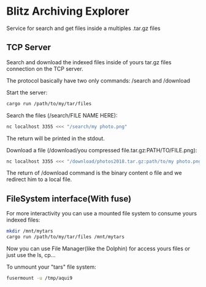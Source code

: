 # Blitz Archiving Explorer

Service for search and get files inside a multiples .tar.gz files

## TCP Server

Search and download the indexed files inside of yours tar.gz files connection on the TCP server.

The protocol basically have two only commands: /search and /download

Start the server:

```bash
cargo run /path/to/my/tar/files
```

Search the files (/search/FILE NAME HERE):

```bash
nc localhost 3355 <<< "/search/my photo.png"
```

The return will be printed in the stdout.

Download a file (/download/you compressed file.tar.gz:PATH/TO/FILE.png):

```bash
nc localhost 3355 <<< "/download/photos2018.tar.gz:path/to/my photo.png" > my photo.png
```

The return of /download command is the binary content o file and we redirect him to a local file.

## FileSystem interface(With fuse)

For more interactivity you can use a mounted file system to consume yours indexed files:

```bash
mkdir /mnt/mytars
cargo run /path/to/my/tar/files /mnt/mytars
```

Now you can use File Manager(like the Dolphin) for access yours files or just use the ls, cp...

To unmount your "tars" file system:

```bash
fusermount -u /tmp/aqui9
```

